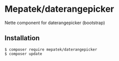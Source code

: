 # Mepatek/daterangepicker

Nette component for daterangepicker (bootstrap)


## Installation

```
$ composer require mepatek/daterangepicker
$ composer update
``` 

